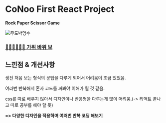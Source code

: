 # CoNoo First React Project

**Rock Paper Scissor Game**

![무도박명수](https://img.imbc.com/adams/Content/20132/130060966217851108_Big_C.jpg)
<br>
### **[✌🏻✊🏻✋🏻 가위 바위 보](https://jihyoung-rps-game-final.netlify.app/)**

## **느낀점 & 개선사항**
생전 처음 보는 형식의 문법을 다루게 되어서 어려움이 조금 있었음.

여러번 반복해서 혼자 코드를 짜봐야 이해가 될 것 같음.

css를 따로 배우지 않아서 디자인이나 반응형을 다루는게 많이 어려움.(-> 리액트 끝나고 따로 공부를 해야 할 듯)

**=> 다양한 디자인을 적용하며 여러번 반복 코딩 해보기**
